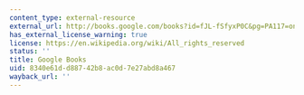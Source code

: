```yaml
---
content_type: external-resource
external_url: http://books.google.com/books?id=fJL-fSfyxP0C&pg=PA117=onepage
has_external_license_warning: true
license: https://en.wikipedia.org/wiki/All_rights_reserved
status: ''
title: Google Books
uid: 8340e61d-d887-42b8-ac0d-7e27abd8a467
wayback_url: ''
---
```

